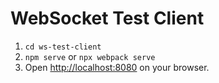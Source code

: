 # WebSocket Test Client

1. `cd ws-test-client`
2. `npm serve` or `npx webpack serve`
3. Open <http://localhost:8080> on your browser.
